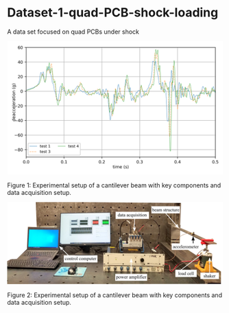 # Dataset-1-quad-PCB-shock-loading
A data set focused on quad PCBs under shock


![plot](./images/candata.png)

Figure 1: Experimental setup of a cantilever beam with key components and data acquisition setup.


![plot](./images/testbench_final.png)

Figure 2: Experimental setup of a cantilever beam with key components and data acquisition setup.
















